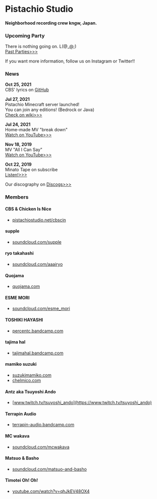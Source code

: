 # Pistachio Studio

#### Neighborhood recording crew kngw, Japan.

<a href="https://twitter.com/pstchstd"><i class="fa-brands fa-instagram"></i></a>
<a href="https://twitter.com/pstchstd"><i class="fa-brands fa-twitter"></i></a>
<a href="https://twitter.com/pstchstd"><i class="fa-brands fa-youtube"></i></a>
<a href="https://twitter.com/pstchstd"><i class="fa-brands fa-soundcloud"></i></a>
<a href="https://twitter.com/pstchstd"><i class="fa-brands fa-spotify"></i></a>
<a href="https://twitter.com/pstchstd"><i class="fa-brands fa-discord"></i></a>
<a href="https://twitter.com/pstchstd"><i class="fa-brands fa-github"></i></a>
<a href="https://twitter.com/pstchstd"><i class="fa-brands fa-twitch"></i></a>
<a href="https://twitter.com/pstchstd"><i class="fa-regular fa-envelope"></i></a>

### Upcoming Party
There is nothing going on. L(@_@;)  
[Past Parties>>>](http://pistachiostudio.net/past)  

If you want more information, follow us on Instagram or Twitter!!

### News

**Oct 25, 2021**  
CBS' lyrics on [GitHub](https://github.com/pistachiostudio/lyrics)

**Jul 27, 2021**  
Pistachio Minecraft server launched!  
You can join any editions! (Bedrock or Java)  
[Check on wiki>>>](https://github.com/pistachiostudio/gaming/wiki/Pistachio-Minecraft-server)  

**Jul 24, 2021**  
Home-made MV "break down"  
[Watch on YouTube>>>](https://youtu.be/PfU5vtTAxZE)  

**Nov 18, 2019**  
MV "All I Can Say"  
[Watch on YouTube>>>](https://youtu.be/qjopZ2wYMFI)  

**Oct 22, 2019**  
Minato Tape on subscribe  
[Listen!>>>](https://linkco.re/73Q6rgVB)  

Our discography on [Discogs>>>](https://www.discogs.com/label/1290260-Pistachio-Studio-2)

### Members

#### CBS & Chicken Is Nice

- [pistachiostudio.net/cbscin](https://pistachiostudio.net/cbscin)

#### supple

- [soundcloud.com/supple](https://soundcloud.com/supple)

#### ryo takahashi

- [soundcloud.com/aaairyo](https://soundcloud.com/aaairyo)

#### Quojama

- [quojama.com](http://quojama.com)

#### ESME MORI

- [soundcloud.com/esme_mori](https://soundcloud.com/esme_mori)

#### TOSHIKI HAYASHI

- [percentc.bandcamp.com](https://percentc.bandcamp.com)

#### tajima hal

- [tajimahal.bandcamp.com](https://tajimahal.bandcamp.com)

#### mamiko suzuki

- [suzukimamiko.com](https://suzukimamiko.com/)
- [chelmico.com](http://chelmico.com/)

#### Antz aka Tsuyoshi Ando

- [www.twitch.tv/tsuyoshi_ando](https://www.twitch.tv/tsuyoshi_ando)

#### Terrapin Audio

- [terrapin-audio.bandcamp.com](https://terrapin-audio.bandcamp.com)

#### MC wakava

- [soundcloud.com/mcwakava](https://soundcloud.com/mcwakava)

#### Matsuo & Basho

- [soundcloud.com/matsuo-and-basho](https://soundcloud.com/matsuo-and-basho)

#### Timotei Oh! Oh!

- [youtube.com/watch?v=qhJkEV48OX4](https://www.youtube.com/watch?v=qhJkEV48OX4)
